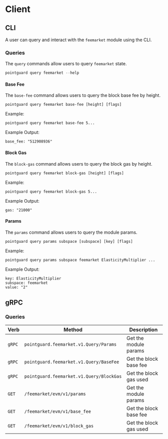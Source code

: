 <!--
order: 8 -->

# Client

## CLI

A user can query and interact with the `feemarket` module using the CLI.

### Queries

The `query` commands allow users to query `feemarket` state.

```go
pointguard query feemarket --help
```

#### Base Fee

The `base-fee` command allows users to query the block base fee by height.

```
pointguard query feemarket base-fee [height] [flags]
```

Example:

```
pointguard query feemarket base-fee 5...
```

Example Output:

```
base_fee: "512908936"
```

#### Block Gas

The `block-gas` command allows users to query the block gas by height.

```
pointguard query feemarket block-gas [height] [flags]
```

Example:

```
pointguard query feemarket block-gas 5...
```

Example Output:

```
gas: "21000"
```

#### Params

The `params` command allows users to query the module params.

```
pointguard query params subspace [subspace] [key] [flags]
```

Example:

```
pointguard query params subspace feemarket ElasticityMultiplier ...
```

Example Output:

```
key: ElasticityMultiplier
subspace: feemarket
value: "2"
```

## gRPC

### Queries

| Verb   | Method                                               | Description                                                                |
| ------ | ---------------------------------------------------- | -------------------------------------------------------------------------- |
| `gRPC`  | `pointguard.feemarket.v1.Query/Params`               | Get the module params                                                      |
| `gRPC`  | `pointguard.feemarket.v1.Query/BaseFee`              | Get the block base fee                                                     |
| `gRPC`  | `pointguard.feemarket.v1.Query/BlockGas`             | Get the block gas used                                                     |
| `GET`  | `/feemarket/evm/v1/params`                           | Get the module params                                                      |
| `GET`  | `/feemarket/evm/v1/base_fee`                         | Get the block base fee                                                     |
| `GET`  | `/feemarket/evm/v1/block_gas`                        | Get the block gas used                                                     |
